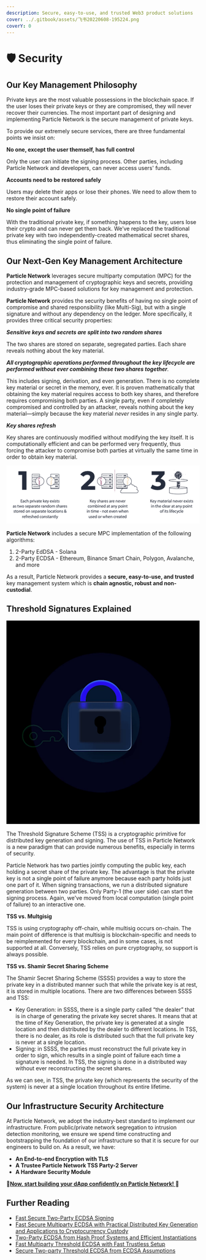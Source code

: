 ```yaml
---
description: Secure, easy-to-use, and trusted Web3 product solutions
cover: ../.gitbook/assets/飞书20220608-195224.png
coverY: 0
---
```


# 🛡 Security

## Our Key Management Philosophy

Private keys are the most valuable possessions in the blockchain space. If the user loses their private keys or they are compromised, they will never recover their currencies. The most important part of designing and implementing Particle Network is the secure management of private keys.

To provide our extremely secure services, there are three fundamental points we insist on:

**No one, except the user themself, has full control**

Only the user can initiate the signing process. Other parties, including Particle Network and developers, can never access users' funds.

**Accounts need to be restored safely**

Users may delete their apps or lose their phones. We need to allow them to restore their account safely.

**No single point of failure**

With the traditional private key, if something happens to the key, users lose their crypto and can never get them back. We’ve replaced the traditional private key with two independently-created mathematical secret shares, thus eliminating the single point of failure.

## Our Next-Gen Key Management Architecture

**Particle Network** leverages secure multiparty computation (MPC) for the protection and management of cryptographic keys and secrets, providing industry-grade MPC-based solutions for key management and protection.

**Particle Network** provides the security benefits of having no single point of compromise and shared responsibility (like Multi-Sig), but with a single signature and without any dependency on the ledger. More specifically, it provides three critical security properties:

_**Sensitive keys and secrets are split into two random shares**_

The two shares are stored on separate, segregated parties. Each share reveals nothing about the key material.

_**All cryptographic operations performed throughout the key lifecycle are performed without ever combining these two shares together**._

This includes signing, derivation, and even generation. There is no complete key material or secret in the memory, ever. It is proven mathematically that obtaining the key material requires access to both key shares, and therefore requires compromising both parties. A single party, even if completely compromised and controlled by an attacker, reveals nothing about the key material—simply because the key material _never_ resides in any single party.

_**Key shares refresh**_

Key shares are continuously modified without modifying the key itself. It is computationally efficient and can be performed very frequently, thus forcing the attacker to compromise both parties at virtually the same time in order to obtain key material.

![Next-Gen Key Management System](../.gitbook/assets/os-key-shares.png)

**Particle Network** includes a secure MPC implementation of the following algorithms:

1. 2-Party EdDSA - Solana
2. 2-Party ECDSA - Ethereum, Binance Smart Chain, Polygon, Avalanche, and more

As a result, Particle Network provides a **secure, easy-to-use, and trusted** key management system which is **chain agnostic, robust and non-custodial**.

## Threshold Signatures Explained

![Particle Network TSS](../.gitbook/assets/ezgif.com-gif-maker.gif)

The Threshold Signature Scheme (TSS) is a cryptographic primitive for distributed key generation and signing. The use of TSS in Particle Network is a new paradigm that can provide numerous benefits, especially in terms of security.

Particle Network has two parties jointly computing the public key, each holding a secret share of the private key. The advantage is that the private key is not a single point of failure anymore because each party holds just one part of it. When signing transactions, we run a distributed signature generation between two parties. Only Party-1 (the user side) can start the signing process. Again, we've moved from local computation (single point of failure) to an interactive one.

**TSS vs. Multgisig**

TSS is using cryptography off-chain, while multisig occurs on-chain. The main point of difference is that multisig is blockchain-specific and needs to be reimplemented for every blockchain, and in some cases, is not supported at all. Conversely, TSS relies on pure cryptography, so support is always possible.

**TSS vs. Shamir Secret Sharing Scheme**

The Shamir Secret Sharing Scheme (SSSS) provides a way to store the private key in a distributed manner such that while the private key is at rest, it is stored in multiple locations. There are two differences between SSSS and TSS:

* Key Generation: in SSSS, there is a single party called “the dealer” that is in charge of generating the private key secret shares. It means that at the time of Key Generation, the private key is generated at a single location and then distributed by the dealer to different locations. In TSS, there is no dealer, as its role is distributed such that the full private key is never at a single location.
* Signing: in SSSS, the parties must reconstruct the full private key in order to sign, which results in a single point of failure each time a signature is needed. In TSS, the signing is done in a distributed way without ever reconstructing the secret shares.

As we can see, in TSS, the private key (which represents the security of the system) is never at a single location throughout its entire lifetime.

## Our Infrastructure Security Architecture

At Particle Network, we adopt the industry-best standard to implement our infrastructure. From public/private network segregation to intrusion detection monitoring, we ensure we spend time constructing and bootstrapping the foundation of our infrastructure so that it is secure for our engineers to build on. As a result, we have:

* **An End-to-end Encryption with TLS**
* **A Trustee Particle Network TSS Party-2 Server**
* **A Hardware Security Module**

:tada:[**Now, start building your dApp confidently on Particle Network!** ](../developers/auth-service/):tada:

## Further Reading

* [Fast Secure Two-Party ECDSA Signing](https://eprint.iacr.org/2017/552)
* [Fast Secure Multiparty ECDSA with Practical Distributed Key Generation and Applications to Cryptocurrency Custody](https://eprint.iacr.org/2018/987.pdf)
* [Two-Party ECDSA from Hash Proof Systems and Efficient Instantiations](https://eprint.iacr.org/2019/503.pdf)
* [Fast Multiparty Threshold ECDSA with Fast Trustless Setup](https://eprint.iacr.org/2019/114.pdf)
* [Secure Two-party Threshold ECDSA from ECDSA Assumptions](https://eprint.iacr.org/2018/499.pdf)
